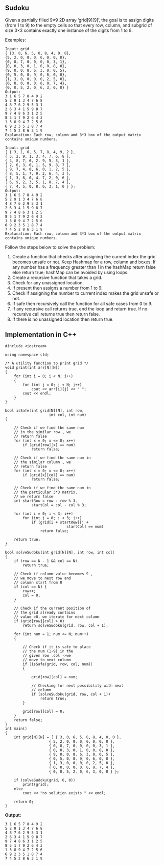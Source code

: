 ## Sudoku

Given a partially filled 9×9 2D array ‘grid[9][9]’, the goal is to assign digits (from 1 to 9) to the empty cells so that every row, column, and subgrid of size 3×3 contains exactly one instance of the digits from 1 to 9. 

Examples: 
```
Input: grid
{ {3, 0, 6, 5, 0, 8, 4, 0, 0},
{5, 2, 0, 0, 0, 0, 0, 0, 0},
{0, 8, 7, 0, 0, 0, 0, 3, 1},
{0, 0, 3, 0, 1, 0, 0, 8, 0},
{9, 0, 0, 8, 6, 3, 0, 0, 5},
{0, 5, 0, 0, 9, 0, 6, 0, 0}, 
{1, 3, 0, 0, 0, 0, 2, 5, 0},
{0, 0, 0, 0, 0, 0, 0, 7, 4},
{0, 0, 5, 2, 0, 6, 3, 0, 0} }
Output:
3 1 6 5 7 8 4 9 2
5 2 9 1 3 4 7 6 8
4 8 7 6 2 9 5 3 1
2 6 3 4 1 5 9 8 7
9 7 4 8 6 3 1 2 5
8 5 1 7 9 2 6 4 3
1 3 8 9 4 7 2 5 6
6 9 2 3 5 1 8 7 4
7 4 5 2 8 6 3 1 9
Explanation: Each row, column and 3*3 box of the output matrix contains unique numbers.

Input: grid
{ { 3, 1, 6, 5, 7, 8, 4, 9, 2 },
{ 5, 2, 9, 1, 3, 4, 7, 6, 8 },
{ 4, 8, 7, 6, 2, 9, 5, 3, 1 },
{ 2, 6, 3, 0, 1, 5, 9, 8, 7 },
{ 9, 7, 4, 8, 6, 0, 1, 2, 5 },
{ 8, 5, 1, 7, 9, 2, 6, 4, 3 },
{ 1, 3, 8, 0, 4, 7, 2, 0, 6 },
{ 6, 9, 2, 3, 5, 1, 8, 7, 4 },
{ 7, 4, 5, 0, 8, 6, 3, 1, 0 } };
Output:
3 1 6 5 7 8 4 9 2 
5 2 9 1 3 4 7 6 8 
4 8 7 6 2 9 5 3 1 
2 6 3 4 1 5 9 8 7
9 7 4 8 6 3 1 2 5
8 5 1 7 9 2 6 4 3
1 3 8 9 4 7 2 5 6
6 9 2 3 5 1 8 7 4
7 4 5 2 8 6 3 1 9 
Explanation: Each row, column and 3*3 box of the output matrix contains unique numbers.
```

Follow the steps below to solve the problem:

1. Create a function that checks after assigning the current index the grid becomes unsafe or not. Keep Hashmap for a row, column and boxes. If any number has a frequency greater than 1 in the hashMap return false else return true; hashMap can be avoided by using loops.
2. Create a recursive function that takes a grid.
3. Check for any unassigned location. 
4. If present then assigns a number from 1 to 9.
5. Check if assigning the number to current index makes the grid unsafe or not. 
6. If safe then recursively call the function for all safe cases from 0 to 9.
7. If any recursive call returns true, end the loop and return true. If no recursive call returns true then return false.
8. If there is no unassigned location then return true.

## Implementation in C++

```
#include <iostream>

using namespace std;

/* A utility function to print grid */
void print(int arr[N][N])
{
	for (int i = 0; i < N; i++)
	{
		for (int j = 0; j < N; j++)
			cout << arr[i][j] << " ";
		cout << endl;
	}
}

bool isSafe(int grid[N][N], int row,
					int col, int num)
{
	
	// Check if we find the same num
	// in the similar row , we
	// return false
	for (int x = 0; x <= 8; x++)
		if (grid[row][x] == num)
			return false;

	// Check if we find the same num in
	// the similar column , we
	// return false
	for (int x = 0; x <= 8; x++)
		if (grid[x][col] == num)
			return false;

	// Check if we find the same num in
	// the particular 3*3 matrix,
	// we return false
	int startRow = row - row % 3,
			startCol = col - col % 3;

	for (int i = 0; i < 3; i++)
		for (int j = 0; j < 3; j++)
			if (grid[i + startRow][j +
							startCol] == num)
				return false;

	return true;
}

bool solveSudoku(int grid[N][N], int row, int col)
{
	if (row == N - 1 && col == N)
		return true;

	// Check if column value becomes 9 ,
	// we move to next row and
	// column start from 0
	if (col == N) {
		row++;
		col = 0;
	}

	// Check if the current position of
	// the grid already contains
	// value >0, we iterate for next column
	if (grid[row][col] > 0)
		return solveSudoku(grid, row, col + 1);

	for (int num = 1; num <= N; num++)
	{
		
		// Check if it is safe to place
		// the num (1-9) in the
		// given row ,col ->we
		// move to next column
		if (isSafe(grid, row, col, num))
		{
			
			grid[row][col] = num;
		
			// Checking for next possibility with next
			// column
			if (solveSudoku(grid, row, col + 1))
				return true;
		}
	
		grid[row][col] = 0;
	}
	return false;
}
int main()
{
	int grid[N][N] = { { 3, 0, 6, 5, 0, 8, 4, 0, 0 },
					{ 5, 2, 0, 0, 0, 0, 0, 0, 0 },
					{ 0, 8, 7, 0, 0, 0, 0, 3, 1 },
					{ 0, 0, 3, 0, 1, 0, 0, 8, 0 },
					{ 9, 0, 0, 8, 6, 3, 0, 0, 5 },
					{ 0, 5, 0, 0, 9, 0, 6, 0, 0 },
					{ 1, 3, 0, 0, 0, 0, 2, 5, 0 },
					{ 0, 0, 0, 0, 0, 0, 0, 7, 4 },
					{ 0, 0, 5, 2, 0, 6, 3, 0, 0 } };

	if (solveSudoku(grid, 0, 0))
		print(grid);
	else
		cout << "no solution exists " << endl;

	return 0;
}
```
**Output:**
  ```
  3 1 6 5 7 8 4 9 2 
  5 2 9 1 3 4 7 6 8 
  4 8 7 6 2 9 5 3 1 
  2 6 3 4 1 5 9 8 7 
  9 7 4 8 6 3 1 2 5 
  8 5 1 7 9 2 6 4 3 
  1 3 8 9 4 7 2 5 6 
  6 9 2 3 5 1 8 7 4 
  7 4 5 2 8 6 3 1 9
  ```
